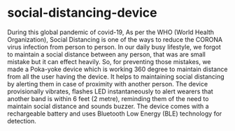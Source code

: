 # social-distancing-device
During this global pandemic of covid-19, As per the WHO (World Health Organization), Social Distancing is one of the ways to reduce the CORONA virus infection from person to person. In our daily busy lifestyle, we forgot to maintain a social distance between any person, that was are small mistake but it can effect heavily. So, for preventing those mistakes, we made a Poka-yoke device which is working 360 degree to maintain distance from all the user having the device. It helps to maintaining social distancing by alerting them in case of proximity with another person. The device provisionally vibrates, flashes LED instantaneously to alert wearers that another band is within 6 feet (2 metre), reminding them of the need to maintain social distance and sounds buzzer. The device comes with a rechargeable battery and uses Bluetooth Low Energy (BLE) technology for detection.
